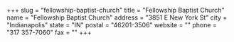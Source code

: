 +++
slug = "fellowship-baptist-church"
title = "Fellowship Baptist Church"
name = "Fellowship Baptist Church"
address = "3851 E New York St"
city = "Indianapolis"
state = "IN"
postal = "46201-3506"
website = ""
phone = "317 357-7060"
fax = ""
+++
